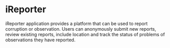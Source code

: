 # iReporter
iReporter application provides a platform that can be used to report corruption or observation. Users can anonymously submit new reports, review existing reports, include location and track the status of problems of observations they have reported.
